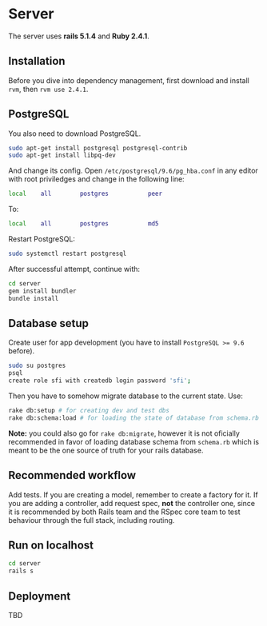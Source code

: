 # Server
The server uses **rails 5.1.4** and **Ruby 2.4.1**.

## Installation
Before you dive into dependency management, first download and install `rvm`, then `rvm use 2.4.1`.

## PostgreSQL
You also need to download PostgreSQL.
```bash
sudo apt-get install postgresql postgresql-contrib
sudo apt-get install libpq-dev
```

And change its config. Open `/etc/postgresql/9.6/pg_hba.conf` in any editor with root priviledges and change in the following line:
```bash
local    all        postgres           peer
```

To:
```bash
local    all        postgres           md5
```

Restart PostgreSQL:
```bash
sudo systemctl restart postgresql
```

After successful attempt, continue with:
```bash
cd server
gem install bundler
bundle install
```

## Database setup
Create user for app development (you have to install `PostgreSQL >= 9.6` before).
```bash
sudo su postgres
psql
create role sfi with createdb login password 'sfi';
```
Then you have to somehow migrate database to the current state. Use:
```bash
rake db:setup # for creating dev and test dbs
rake db:schema:load # for loading the state of database from schema.rb
```
**Note:** you could also go for `rake db:migrate`, however it is not oficially recommended in favor of loading database schema from `schema.rb` which is meant to be the one source of truth for your rails database.

## Recommended workflow
Add tests. If you are creating a model, remember to create a factory for it. If you are adding a controller, add request spec, **not** the controller one, since it is recommended by both Rails team and the RSpec core team to test behaviour through the full stack, including routing.

## Run on localhost
```bash
cd server
rails s
```

## Deployment
TBD